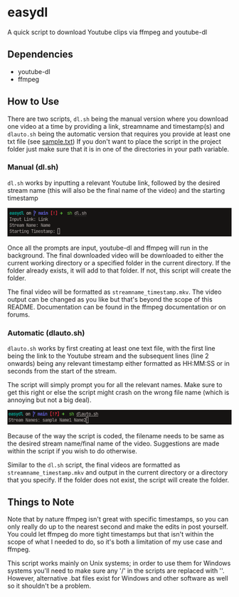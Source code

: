 # easydl
A quick script to download Youtube clips via ffmpeg and youtube-dl

## Dependencies
- youtube-dl
- ffmpeg

## How to Use
There are two scripts, `dl.sh` being the manual version where you download one video at a time by providing a link, streamname and timestamp(s) and `dlauto.sh` being the automatic version that requires you provide at least one txt file (see [sample.txt](./sample.txt))
If you don't want to place the script in the project folder just make sure that it is in one of the directories in your path variable.

### Manual (dl.sh)
`dl.sh` works by inputting a relevant Youtube link, followed by the desired stream name (this will also be the final name of the video) and the starting timestamp

![dl sample](./images/dl.png)

Once all the prompts are input, youtube-dl and ffmpeg will run in the background. The final downloaded video will be downloaded to either the current working directory or a specified folder in the current directory. If the folder already exists, it will add to that folder. If not, this script will create the folder.

The final video will be formatted as `streamname_timestamp.mkv`. The video output can be changed as you like but that's beyond the scope of this README. Documentation can be found in the ffmpeg documentation or on forums.

### Automatic (dlauto.sh)

`dlauto.sh` works by first creating at least one text file, with the first line being the link to the Youtube stream and the subsequent lines (line 2 onwards) being any relevant timestamp either formatted as HH:MM:SS or in seconds from the start of the stream.

The script will simply prompt you for all the relevant names. Make sure to get this right or else the script might crash on the wrong file name (which is annoying but not a big deal).

![dlauto sample](./images/dlauto.png)

Because of the way the script is coded, the filename needs to be same as the desired stream name/final name of the video. Suggestions are made within the script if you wish to do otherwise.

Similar to the `dl.sh` script, the final videos are formatted as `streamname_timestamp.mkv` and output in the current directory or a directory that you specify. If the folder does not exist, the script will create the folder.

## Things to Note

Note that by nature ffmpeg isn't great with specific timestamps, so you can only really do up to the nearest second and make the edits in post yourself. You could let ffmpeg do more tight timestamps but that isn't within the scope of what I needed to do, so it's both a limitation of my use case and ffmpeg.

This script works mainly on Unix systems; in order to use them for Windows systems you'll need to make sure any '/' in the scripts are replaced with '\'. However, alternative .bat files exist for Windows and other software as well so it shouldn't be a problem.
